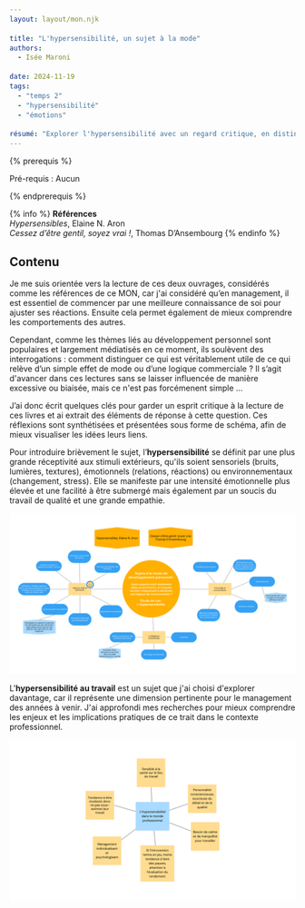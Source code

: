 ```yaml
---
layout: layout/mon.njk

title: "L'hypersensibilité, un sujet à la mode"
authors:
  - Isée Maroni

date: 2024-11-19
tags: 
  - "temps 2"
  - "hypersensibilité"
  - "émotions"

résumé: "Explorer l'hypersensibilité avec un regard critique, en distinguant ce qui apporte réellement de la valeur de ce qui relève davantage du marketing et du business du coaching."
---
```


{% prerequis %}

Pré-requis : Aucun

{% endprerequis %}

{% info %}
**Références** \
*Hypersensibles*, Elaine N. Aron \
*Cessez d’être gentil, soyez vrai !*, Thomas D’Ansembourg
{% endinfo %}

## Contenu

Je me suis orientée vers la lecture de ces deux ouvrages, considérés comme les références de ce MON, car j'ai considéré qu’en management, il est essentiel de commencer par une meilleure connaissance de soi pour ajuster ses réactions. Ensuite cela permet également de mieux comprendre les comportements des autres.

Cependant, comme les thèmes liés au développement personnel sont populaires et largement médiatisés en ce moment, ils soulèvent des interrogations : comment distinguer ce qui est véritablement utile de ce qui relève d’un simple effet de mode ou d’une logique commerciale ? Il s’agit d'avancer dans ces lectures sans se laisser influencée de manière excessive ou biaisée, mais ce n'est pas forcémenent simple ...

J’ai donc écrit quelques clés pour garder un esprit critique à la lecture de ces livres et ai extrait des éléments de réponse à cette question. Ces réflexions sont synthétisées et présentées sous forme de schéma, afin de mieux visualiser les idées leurs liens.

Pour introduire brièvement le sujet, l’**hypersensibilité** se définit par une plus grande réceptivité aux stimuli extérieurs, qu'ils soient sensoriels (bruits, lumières, textures), émotionnels (relations, réactions) ou environnementaux (changement, stress). Elle se manifeste par une intensité émotionnelle plus élevée et une facilité à être submergé mais également par un soucis du travail de qualité et une grande empathie.

![Hypersensibilite_1](./Hypersensibilite_1.png)

L'**hypersensibilité au travail** est un sujet que j'ai choisi d'explorer davantage, car il représente une dimension pertinente pour le management des années à venir. J'ai approfondi mes recherches pour mieux comprendre les enjeux et les implications pratiques de ce trait dans le contexte professionnel.

![Hypersensibilite_2](./Hypersensibilite_2.png)
